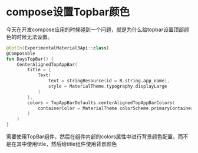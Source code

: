 # compose设置Topbar颜色

今天在开发compose应用的时候碰到一个问题，就是为什么给topbar设置顶部颜色的时候无法设置。

```kt
@OptIn(ExperimentalMaterial3Api::class)
@Composable
fun DaysTopBar() {
    CenterAlignedTopAppBar(
        title = {
            Text(
                text = stringResource(id = R.string.app_name),
                style = MaterialTheme.typography.displayLarge
            )
        },
        colors = TopAppBarDefaults.centerAlignedTopAppBarColors(
            containerColor = MaterialTheme.colorScheme.primaryContainer // 设置顶部应用栏的背景颜色
        )
    )
}
```

需要使用TopBar组件，然后在组件内部的colors属性中进行背景颜色配置，而不是在其中使用title，然后给title组件使用背景颜色